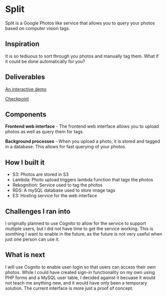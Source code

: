 # Split
Split is a Google Photos like service that allows you to query your photos based on computer vision tags.

## Inspiration
It is so tediuous to sort through you photos and manually tag them.  What if it could be done automatically for you?

## Deliverables

[An interactive demo](http://54.173.238.19/CMSC389L_Split/no-role-web-interface/)

[Checkpoint](https://github.com/chnakamura/CMSC389L_Split/blob/master/checkpoint.pdf)

## Components

**Frontend web interface** - The frontend web interface allows you to upload photos as well as query them for tags.

**Background processes** - When you upload a photo, it is stored and tagged in a database.  This allows for fast querying of your photos.

## How I built it

* S3: Photos are stored in S3
* Lambda: Photo upload triggers lambda function that tags the photos
* Rekognition: Service used to tag the photos
* RDS: A mySQL database used to store image tags
* E3: Hosting service for the web interface

## Challenges I ran into

I originally planned to use Cognito to allow for the service to support multiple users, but I did not have time to get the service working.  This is somthing I want to enable in the future, as the future is not very useful when just one person can use it.  

## What is next

I will use Cognito to enable user-login so that users can access their own photos.  While I could have created sign-in functionality on my own using PHP forms and a MySQL user table, I decided against it becuase it would not teach me anything new, and it would have only been a temporary solution.  The current interface is more just a proof of concept.
